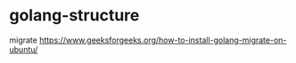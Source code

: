 # golang-structure


migrate
https://www.geeksforgeeks.org/how-to-install-golang-migrate-on-ubuntu/
